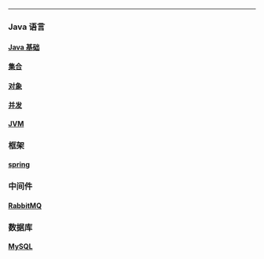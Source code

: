 
---

### Java 语言

#### [Java 基础](./dir/java/Java基础.md)
#### [集合](./dir/java/集合.md)
#### [对象](./dir/java/对象.md)
#### [并发](./dir/java/并发.md)
#### [JVM](./dir/java/jvm.md)

### 框架

#### [spring](./dir/框架/spring.md)

### 中间件

#### [RabbitMQ](./dir/middleware/rabbitmq.md)

### 数据库

#### [MySQL](./dir/db/MySQL.md)